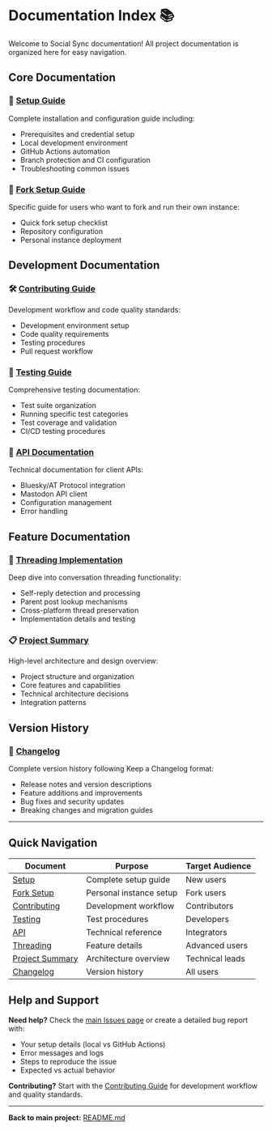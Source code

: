 # Documentation Index 📚

Welcome to Social Sync documentation! All project documentation is organized here for easy navigation.

## Core Documentation

### 🚀 [Setup Guide](SETUP.md)
Complete installation and configuration guide including:
- Prerequisites and credential setup
- Local development environment
- GitHub Actions automation
- Branch protection and CI configuration
- Troubleshooting common issues

### 🍴 [Fork Setup Guide](FORK_SETUP.md)
Specific guide for users who want to fork and run their own instance:
- Quick fork setup checklist
- Repository configuration
- Personal instance deployment

## Development Documentation

### 🛠️ [Contributing Guide](CONTRIBUTING.md)
Development workflow and code quality standards:
- Development environment setup
- Code quality requirements
- Testing procedures
- Pull request workflow

### 🧪 [Testing Guide](TESTING.md)
Comprehensive testing documentation:
- Test suite organization
- Running specific test categories
- Test coverage and validation
- CI/CD testing procedures

### 🔗 [API Documentation](API.md)
Technical documentation for client APIs:
- Bluesky/AT Protocol integration
- Mastodon API client
- Configuration management
- Error handling

## Feature Documentation

### 🧵 [Threading Implementation](THREADING_IMPLEMENTATION.md)
Deep dive into conversation threading functionality:
- Self-reply detection and processing
- Parent post lookup mechanisms
- Cross-platform thread preservation
- Implementation details and testing

### 📋 [Project Summary](PROJECT_SUMMARY.md)
High-level architecture and design overview:
- Project structure and organization
- Core features and capabilities
- Technical architecture decisions
- Integration patterns

## Version History

### 📝 [Changelog](CHANGELOG.md)
Complete version history following Keep a Changelog format:
- Release notes and version descriptions
- Feature additions and improvements
- Bug fixes and security updates
- Breaking changes and migration guides

---

## Quick Navigation

| Document | Purpose | Target Audience |
|----------|---------|----------------|
| [Setup](SETUP.md) | Complete setup guide | New users |
| [Fork Setup](FORK_SETUP.md) | Personal instance setup | Fork users |
| [Contributing](CONTRIBUTING.md) | Development workflow | Contributors |
| [Testing](TESTING.md) | Test procedures | Developers |
| [API](API.md) | Technical reference | Integrators |
| [Threading](THREADING_IMPLEMENTATION.md) | Feature details | Advanced users |
| [Project Summary](PROJECT_SUMMARY.md) | Architecture overview | Technical leads |
| [Changelog](CHANGELOG.md) | Version history | All users |

## Help and Support

**Need help?** Check the [main Issues page](../../issues) or create a detailed bug report with:
- Your setup details (local vs GitHub Actions)
- Error messages and logs
- Steps to reproduce the issue
- Expected vs actual behavior

**Contributing?** Start with the [Contributing Guide](CONTRIBUTING.md) for development workflow and quality standards.

---

**Back to main project:** [README.md](../README.md)
